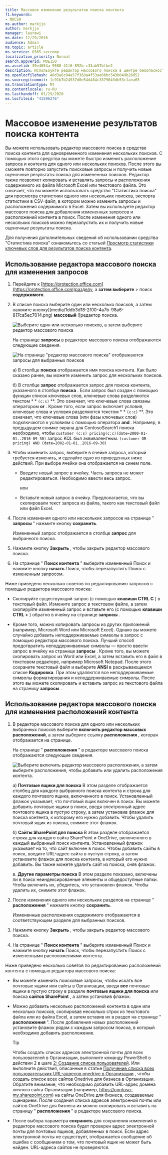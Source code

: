 ```yaml
---
title: Массовое изменение результатов поиска контента
f1.keywords:
- NOCSH
ms.author: markjjo
author: markjjo
manager: laurawi
ms.date: 12/29/2016
audience: Admin
ms.topic: article
ms.service: O365-seccomp
localization_priority: Normal
search.appverid: MOE150
ms.assetid: 39e4654a-9588-41f6-892b-c33ab57bfbe2
description: Используйте редактор массового поиска в центре безопасности и соответствия требованиям в Office 365 или Microsoft 365, чтобы быстро изменить расположение запроса и содержимого для одного или нескольких поисков контента.
ms.openlocfilehash: 40d3a6c04a57f368a4f53ae0bbc543b049b26d52
ms.sourcegitcommit: 1c91b7b24537d0e54d484c3379043db53c1aea65
ms.translationtype: MT
ms.contentlocale: ru-RU
ms.lasthandoff: 01/29/2020
ms.locfileid: "41596276"
---
```

# <a name="bulk-edit-content-searches"></a>Массовое изменение результатов поиска контента

Вы можете использовать редактор массового поиска в средстве поиска контента для одновременного изменения нескольких поисков. С помощью этого средства вы можете быстро изменить расположение запроса и контента для одного или нескольких поисков. После этого вы сможете повторно запустить поисковые запросы и получить новые оценочные результаты поиска для измененных поисков. Редактор также позволяет копировать и вставлять запросы и расположения содержимого из файла Microsoft Excel или текстового файла. Это означает, что вы можете использовать средство "Статистика поиска" для просмотра статистики одного или нескольких поисков, экспорта статистики в CSV-файл, в котором можно изменить запросы и расположения содержимого в Excel. Затем вы используете редактор массового поиска для добавления измененных запросов и расположений контента в поиск. После изменения одного или нескольких поисков можно перезапустить их и получить новые оценочные результаты поиска.
  
Для получения дополнительных сведений об использовании средства "Статистика поиска" ознакомьтесь со статьей [Просмотр статистики ключевых слов для результатов поиска контента](view-keyword-statistics-for-content-search.md).
  
## <a name="use-the-bulk-search-editor-to-change-queries"></a>Использование редактора массового поиска для изменения запросов

1. Перейдите к [https://protection.office.com](https://protection.office.com)разделу, а **затем выберите** \> поиск **содержимого**.
    
2. В списке поиска выберите один или несколько поисков, а затем нажмите кнопку](media/1ddb3d18-2f00-4a7b-98a6-817ca5ec7014.png) **массовый** ![редактор поиска.
    
    ![Выберите один или несколько поисков, а затем выберите редактор массового поиска](media/600c9716-89a2-4451-b111-fa7cfaad2006.png)
  
    На странице **запросы** в редакторе массового поиска отображаются следующие сведения. 
    
    ![На странице "редактор массового поиска" отображаются запросы для выбранных поисков](media/189659af-cc78-4479-b0bc-a93decad2f6c.png)
  
    а) В столбце **поиска** отображается имя поиска контента. Как было сказано ранее, вы можете изменить запрос для нескольких поисков. 
    
    б) В столбце **запрос** отображается запрос для поиска контента, указанного в столбце **поиска** . Если запрос был создан с помощью функции список ключевых слов, ключевые слова разделяются текстом * * `(c:s)` **. Это означает, что ключевые слова связаны оператором **or** . Кроме того, если запрос включает условия, ключевые слова и условия разделяются текстом * * `(c:c)` **. Это означает, что ключевые слова (или фазы ключевых слов) подключаются к условиям с помощью оператора **and** . Например, в предыдущем снимке экрана для ContosoSearch1 поиска необходимо, чтобы `customer (c:s) pricing(c:c)(date=2000-01-01..2016-09-30)` запрос KQL был эквивалентным. `(customer OR pricing) AND (date=2002-01-01..2016-09-30)`
    
3. Чтобы изменить запрос, выберите в ячейке запроса, который требуется изменить, и сделайте одно из приведенных ниже действий. При выборе ячейки она отображается на синем поле.
    
   - Введите новый запрос в ячейку. Часть запроса не может редактироваться. Необходимо ввести весь запрос.
    
      или
    
    - Вставьте новый запрос в ячейку. Предполагается, что вы скопировали текст запроса из файла, такого как текстовый файл или файл Excel.
    
4. После изменения одного или нескольких запросов на странице " **запросы** " нажмите кнопку **сохранить**.
    
    Измененный запрос отображается в столбце **запрос** для выбранного поиска. 
    
5. Нажмите кнопку **Закрыть** , чтобы закрыть редактор массового поиска. 
    
6. На странице " **Поиск контента** " выберите измененный Поиск и нажмите кнопку **начать** Поиск, чтобы перезапустить Поиск с измененным запросом. 
    
Ниже приведено несколько советов по редактированию запросов с помощью редактора массового поиска:
  
- Скопируйте существующий запрос (с помощью **клавиши CTRL C** ) в текстовый файл. Измените запрос в текстовом файле, а затем скопируйте измененный запрос и вставьте его (с помощью **клавиши CTRL +** ) обратно в ячейку на странице **запросы** . 
    
- Кроме того, можно копировать запросы из других приложений (например, Microsoft Word или Microsoft Excel). Однако вы можете случайно добавить неподдерживаемые символы в запрос с помощью редактора массового поиска. Лучший способ предотвратить неподдерживаемые символы — просто ввести запрос в ячейку на странице **запросы** . Кроме того, вы можете скопировать запрос из Word или Excel, а затем вставить его в файл в текстовом редакторе, например Microsoft Notepad. После этого сохраните текстовый файл и выберите **ANSI** в раскрывающемся списке **Кодировка**. При этом удаляются все неподдерживаемые символы форматирования и неподдерживаемые символы. После этого вы можете скопировать и вставить запрос из текстового файла на страницу **запросы** . 
    
  
## <a name="use-the-bulk-search-editor-to-change-content-locations"></a>Использование редактора массового поиска для изменения расположений контента

1. В редакторе массового поиска для одного или нескольких выбранных поисков выберите **включить редактор массовых расположений**, а затем выберите ссылку **расположения** , которая отображается на странице. 
    
    На странице " **расположения** " в редакторе массового поиска отображаются следующие сведения. 
    
    ![Выберите включить редактор массового расположения, а затем выберите расположения, чтобы добавить или удалить расположения контента.](media/a5a468ce-bd63-4c53-bc37-ff64cf769e59.png)
  
    а) **Почтовые ящики для поиска** В этом разделе отображается столбец для каждого выбранного поиска контента и строка для каждого почтового ящика, включенного в поиск. Установленный флажок указывает, что почтовый ящик включен в поиск. Вы можете добавить почтовые ящики в поиск, введя электронный адрес почтового ящика в пустую строку, а затем установив флажок для поиска контента, к которому его нужно добавить. Чтобы удалить почтовый ящик из поиска, снимите этот флажок.
    
    б) **Сайты SharePoint для поиска** В этом разделе отображается строка для каждого сайта SharePoint и OneDrive, включенного в каждый выбранный поиск контента. Установленный флажок указывает на то, что сайт включен в поиск. Чтобы добавить сайты в поиск, введите URL-адрес сайта в пустую строку, а затем установите флажок для поиска контента, в который его нужно добавить. Вы также можете удалить сайт из поиска, сняв флажок.
    
    в. **Другие параметры поиска** В этом разделе показано, включены ли в поиск неиндексированные элементы и общедоступные папки. Чтобы включить их, убедитесь, что установлен флажок. Чтобы удалить их, снимите этот флажок.
    
2. После изменения одного или нескольких разделов на странице " **расположения** " нажмите кнопку **сохранить**.
    
    Измененные расположения содержимого отображаются в соответствующем разделе для выбранных поисков.
    
3. Нажмите кнопку **Закрыть** , чтобы закрыть редактор массового поиска. 
    
4. На странице " **Поиск контента** " выберите измененный Поиск и нажмите кнопку **начать** Поиск, чтобы перезапустить Поиск с измененными расположениями контента. 
    
Ниже приведено несколько советов по редактированию расположений контента с помощью редактора массового поиска:
  
- Вы можете изменить поисковые запросы, чтобы искать все почтовые ящики или сайты в Организации, введя **все** почтовые ящики в пустую строку в разделе **почтовые ящики для поиска** или поиска **сайтов SharePoint** , а затем установив флажок. 
    
- Можно добавить несколько расположений контента в один или несколько поисков, скопировав несколько строк из текстового файла или из файла Excel, а затем вставив их в раздел на странице " **расположения** ". После добавления новых расположений установите флажок рядом с каждым запросом поиска, в который необходимо добавить расположение. 
    
    > [!TIP]
    > Чтобы создать список адресов электронной почты для всех пользователей в Организации, выполните команду PowerShell в действии 2 в шаге [2: Создание списка пользователей](search-the-mailbox-and-onedrive-for-business-for-a-list-of-users.md#step-2-generate-a-list-of-users). Или выполните действия, описанные в статье [Получение списка всех пользовательских URL-адресов onedrive в Организации](https://docs.microsoft.com/onedrive/list-onedrive-urls) , чтобы создать список всех сайтов Onedrive для бизнеса в Организации. Обратите внимание, что необходимо добавить URL-адрес домена личного сайта Организации (например, https://contoso-my.sharepoint.com) на сайты OneDrive для бизнеса, создаваемые сценарием. После создания списка адресов электронной почты или сайтов OneDrive для бизнеса их можно скопировать и вставить на страницу " **расположения** " в редакторе массового поиска. 
  
- После выбора параметра **сохранить** для сохранения изменений в редакторе массового поиска будет проверен адрес электронной почты для почтовых ящиков, добавленных в поиск. Если адрес электронной почты не существует, отображается сообщение об ошибке с сообщением о том, что почтовый ящик не может быть найден. URL-адреса сайтов не проверяются. 
  

